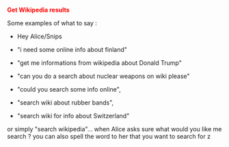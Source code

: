 <span style="color: #ff0000;"><strong>Get Wikipedia results</strong></span>

Some examples of what to say : 

- Hey Alice/Snips

- "i need some online info about finland"
- "get me informations from wikipedia about Donald Trump"
- "can you do a search about nuclear weapons on wiki please"
- "could you search some info online",
- "search wiki about rubber bands",
- "search wiki for info about Switzerland"

or simply "search wikipedia"... when Alice asks sure what would you like me search ? you can also spell the word 
to her that you want to search for z

